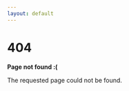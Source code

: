 ```yaml
---
layout: default
---
```


404
==============================================

**Page not found :(**
  
The requested page could not be found.
